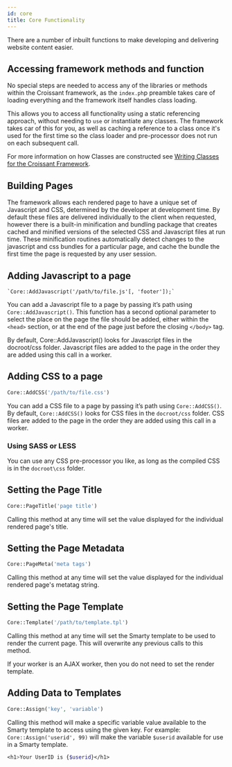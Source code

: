 ```yaml
---
id: core
title: Core Functionality
---
```


There are a number of inbuilt functions to make developing and delivering website content easier.

## Accessing framework methods and function
No special steps are needed to access any of the libraries or methods within the Croissant framework, as the `index.ph`p preamble takes care of loading everything and the framework itself handles class loading.

This allows you to access all functionality using a static referencing approach, without needing to `use` or instantiate any classes. The framework takes car of this for you, as well as caching a reference to a class once it's used for the first time so the class loader and pre-processor does not run on each subsequent call.

For more information on how Classes are constructed see [Writing Classes for the Croissant Framework](../developer/writing-classes).

## Building Pages
The framework allows each rendered page to have a unique set of Javascript and CSS, determined by the developer at development time. By default these files are delivered individually to the client when requested, however there is a built-in minification and bundling package that creates cached and minified versions of the selected CSS and Javascript files at run time.
These minification routines automatically detect changes to the javascript and css bundles for a particular page, and cache the bundle the first time the page is requested by any user session.

## Adding Javascript to a page

	`Core::AddJavascript('/path/to/file.js'[, 'footer']);`

You can add a Javascript file to a page by passing it’s path using `Core::AddJavascript()`. This function has a second optional parameter to select the place on the page the file should be added, either within the `<head>` section, or at the end of the page just before the closing `</body>` tag.


By default, Core::AddJavascript() looks for Javascript files in the docroot/css folder. Javascript files are added to the page in the order they are added using this call in a worker.

## Adding CSS to a page
```php
Core::AddCSS('/path/to/file.css')
```

You can add a CSS file to a page by passing it’s path using `Core::AddCSS()`.
By default, `Core::AddCSS()` looks for CSS files in the `docroot/css` folder. CSS files are added to the page in the order they are added using this call in a worker.

### Using SASS or LESS
You can use any CSS pre-processor you like, as long as the compiled CSS is in the `docroot\css` folder.

## Setting the Page Title
```php
Core::PageTitle('page title')
```

Calling this method at any time will set the value displayed for the individual rendered page's title.

## Setting the Page Metadata
```php
Core::PageMeta('meta tags')
```

Calling this method at any time will set the value displayed for the individual rendered page's metatag string.

## Setting the Page Template
```php
Core::Template('/path/to/template.tpl')
```

Calling this method at any time will set the Smarty template to be used to render the current page. This will overwrite any previous calls to this method.

If your worker is an AJAX worker, then you do not need to set the render template.

## Adding Data to Templates
```php
Core::Assign('key', 'variable')
```

Calling this method will make a specific variable value available to the Smarty template to access using the given key. For example: `Core::Assign('userid', 99)` will make the variable `$userid` available for use in a Smarty template.

```scss
<h1>Your UserID is {$userid}</h1>
```